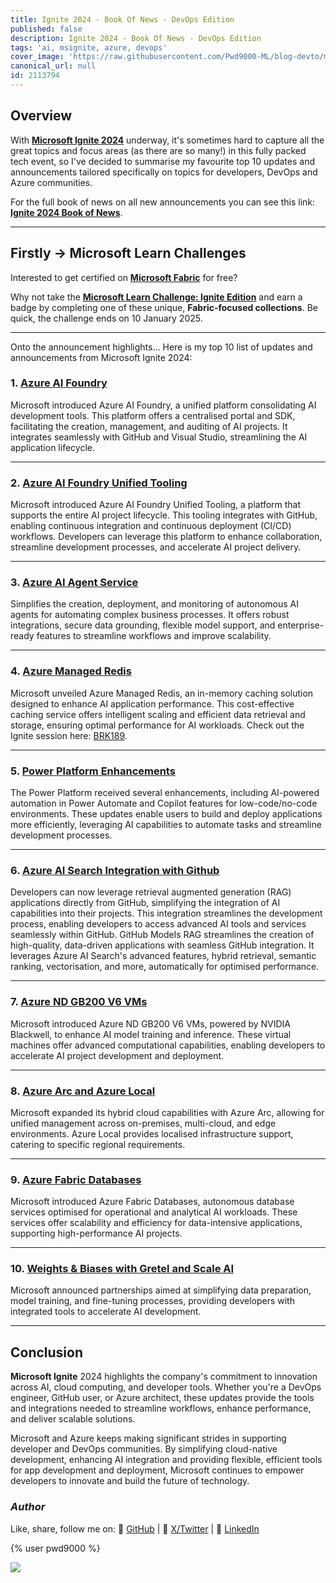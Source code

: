 ```yaml
---
title: Ignite 2024 - Book Of News - DevOps Edition
published: false
description: Ignite 2024 - Book Of News - DevOps Edition
tags: 'ai, msignite, azure, devops'
cover_image: 'https://raw.githubusercontent.com/Pwd9000-ML/blog-devto/main/posts/2024/Azure-Ignite-2024-Book-Of-News/assets/main.png'
canonical_url: null
id: 2113794
---
```


## Overview

With **[Microsoft Ignite 2024](https://ignite.microsoft.com/?wt.mc_id=DT-MVP-5004771)** underway, it's sometimes hard to capture all the great topics and focus areas (as there are so many!) in this fully packed tech event, so I've decided to summarise my favourite top 10 updates and announcements tailored specifically on topics for developers, DevOps and Azure communities.

For the full book of news on all new announcements you can see this link: **[Ignite 2024 Book of News](https://news.microsoft.com/ignite-2024-book-of-news/?wt.mc_id=DT-MVP-5004771)**.

---

## Firstly -> Microsoft Learn Challenges

Interested to get certified on **[Microsoft Fabric](https://learn.microsoft.com/en-us/training/paths/get-started-fabric/?wt.mc_id=DT-MVP-5004771)** for free?

Why not take the **[Microsoft Learn Challenge: Ignite Edition](https://learn.microsoft.com/en-us/training/topics/event-challenges/?wt.mc_id=DT-MVP-5004771)** and earn a badge by completing one of these unique, **Fabric-focused collections**. Be quick, the challenge ends on 10 January 2025.

---

Onto the announcement highlights... Here is my top 10 list of updates and announcements from Microsoft Ignite 2024:

### 1. **[Azure AI Foundry](https://techcommunity.microsoft.com/blog/aiplatformblog/ignite-2024-announcing-the-azure-ai-foundry-sdk/4295862/?wt.mc_id=DT-MVP-5004771)**

Microsoft introduced Azure AI Foundry, a unified platform consolidating AI development tools. This platform offers a centralised portal and SDK, facilitating the creation, management, and auditing of AI projects. It integrates seamlessly with GitHub and Visual Studio, streamlining the AI application lifecycle.

---

### 2. **[Azure AI Foundry Unified Tooling](https://techcommunity.microsoft.com/blog/aiplatformblog/ignite-2024-announcing-the-azure-ai-foundry-sdk/4295862/?wt.mc_id=DT-MVP-5004771)**

Microsoft introduced Azure AI Foundry Unified Tooling, a platform that supports the entire AI project lifecycle. This tooling integrates with GitHub, enabling continuous integration and continuous deployment (CI/CD) workflows. Developers can leverage this platform to enhance collaboration, streamline development processes, and accelerate AI project delivery.

---

### 3. **[Azure AI Agent Service](https://techcommunity.microsoft.com/blog/azure-ai-services-blog/introducing-azure-ai-agent-service/4298357/?wt.mc_id=DT-MVP-5004771)**

Simplifies the creation, deployment, and monitoring of autonomous AI agents for automating complex business processes. It offers robust integrations, secure data grounding, flexible model support, and enterprise-ready features to streamline workflows and improve scalability.

---

### 4. **[Azure Managed Redis](https://techcommunity.microsoft.com/blog/AppsonAzureBlog/introducing-azure-managed-redis-cost-effective-caching-for-your-ai-apps/4299104/?wt.mc_id=DT-MVP-5004771)**

Microsoft unveiled Azure Managed Redis, an in-memory caching solution designed to enhance AI application performance. This cost-effective caching service offers intelligent scaling and efficient data retrieval and storage, ensuring optimal performance for AI workloads. Check out the Ignite session here: [BRK189](https://ignite.microsoft.com/en-US/sessions/BRK189/?wt.mc_id=DT-MVP-5004771).

---

### 5. **[Power Platform Enhancements](https://www.microsoft.com/en-us/power-platform/blog/2024/11/19/redefine-development-ai-first-innovation-with-agents-and-microsoft-copilot-in-power-platform/?wt.mc_id=DT-MVP-5004771)**

The Power Platform received several enhancements, including AI-powered automation in Power Automate and Copilot features for low-code/no-code environments. These updates enable users to build and deploy applications more efficiently, leveraging AI capabilities to automate tasks and streamline development processes.

---

### 6. **[Azure AI Search Integration with Github](https://techcommunity.microsoft.com/blog/azure-ai-services-blog/github-models-retrieval-augmented-generation-rag/4302518/?wt.mc_id=DT-MVP-5004771)**

Developers can now leverage retrieval augmented generation (RAG) applications directly from GitHub, simplifying the integration of AI capabilities into their projects. This integration streamlines the development process, enabling developers to access advanced AI tools and services seamlessly within GitHub. GitHub Models RAG streamlines the creation of high-quality, data-driven applications with seamless GitHub integration. It leverages Azure AI Search's advanced features, hybrid retrieval, semantic ranking, vectorisation, and more, automatically for optimised performance.

---

### 7. **[Azure ND GB200 V6 VMs](https://techcommunity.microsoft.com/blog/azurehighperformancecomputingblog/microsoft-adopts-nvidia-blackwell-to-power-the-next-frontier-of-ai-supercomputin/4303541/?wt.mc_id=DT-MVP-5004771)**

Microsoft introduced Azure ND GB200 V6 VMs, powered by NVIDIA Blackwell, to enhance AI model training and inference. These virtual machines offer advanced computational capabilities, enabling developers to accelerate AI project development and deployment.

---

### 8. **[Azure Arc and Azure Local](https://techcommunity.microsoft.com/blog/azurearcblog/introducing-azure-local-cloud-infrastructure-for-distributed-locations-enabled-b/4296017/?wt.mc_id=DT-MVP-5004771)**

Microsoft expanded its hybrid cloud capabilities with Azure Arc, allowing for unified management across on-premises, multi-cloud, and edge environments. Azure Local provides localised infrastructure support, catering to specific regional requirements.

---

### 9. **[Azure Fabric Databases](https://www.microsoft.com/en-us/microsoft-fabric/blog/2024/11/19/accelerate-app-innovation-with-an-ai-powered-data-platform/?wt.mc_id=DT-MVP-5004771)**

Microsoft introduced Azure Fabric Databases, autonomous database services optimised for operational and analytical AI workloads. These services offer scalability and efficiency for data-intensive applications, supporting high-performance AI projects.

---

### 10. **[Weights & Biases with Gretel and Scale AI](https://techcommunity.microsoft.com/blog/AIPlatformBlog/announcing-model-fine-tuning-collaborations-weights--biases-scale-ai-gretel-and-/4289514/?wt.mc_id=DT-MVP-5004771)**

Microsoft announced partnerships aimed at simplifying data preparation, model training, and fine-tuning processes, providing developers with integrated tools to accelerate AI development.

---

## Conclusion

**Microsoft Ignite** 2024 highlights the company's commitment to innovation across AI, cloud computing, and developer tools. Whether you're a DevOps engineer, GitHub user, or Azure architect, these updates provide the tools and integrations needed to streamline workflows, enhance performance, and deliver scalable solutions.

Microsoft and Azure keeps making significant strides in supporting developer and DevOps communities. By simplifying cloud-native development, enhancing AI integration and providing flexible, efficient tools for app development and deployment, Microsoft continues to empower developers to innovate and build the future of technology.

### _Author_

Like, share, follow me on: :octopus: [GitHub](https://github.com/Pwd9000-ML) | :penguin: [X/Twitter](https://x.com/pwd9000) | :space_invader: [LinkedIn](https://www.linkedin.com/in/marcel-l-61b0a96b/)

{% user pwd9000 %}

<a href="https://www.buymeacoffee.com/pwd9000"><img src="https://img.buymeacoffee.com/button-api/?text=Buy me a coffee&emoji=&slug=pwd9000&button_colour=FFDD00&font_colour=000000&font_family=Cookie&outline_colour=000000&coffee_colour=ffffff"></a>
